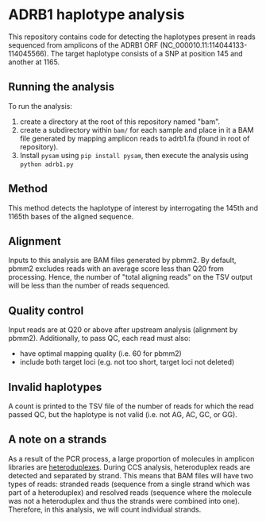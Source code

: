 # ADRB1 haplotype analysis

This repository contains code for detecting the haplotypes present in reads 
sequenced from amplicons of the ADRB1 ORF (NC_000010.11:114044133-114045566).
The target haplotype consists of a SNP at position 145 and another at 1165.

## Running the analysis

To run the analysis:
1. create a directory at the root of this repository named "bam".
2. create a subdirectory within `bam/` for each sample and place in it
a BAM file generated by mapping amplicon reads to adrb1.fa (found in root 
of repository).
3. Install `pysam` using `pip install pysam`, then execute the analysis using `python adrb1.py`

## Method

This method detects the haplotype of interest by interrogating the 145th
and 1165th bases of the aligned sequence.

## Alignment

Inputs to this analysis are BAM files generated by pbmm2. By default, pbmm2
excludes reads with an average score less than Q20 from processing. Hence, 
the number of "total aligning reads" on the TSV output will be less than the 
number of reads sequenced.

## Quality control

Input reads are at Q20 or above after upstream analysis (alignment by pbmm2).
Additionally, to pass QC, each read must also:
- have optimal mapping quality (i.e. 60 for pbmm2)
- include both target loci (e.g. not too short, target loci not deleted)

## Invalid haplotypes

A count is printed to the TSV file of the number of reads for which
the read passed QC, but the haplotype is not valid (i.e. not AG, AC, GC, or GG).

## A note on a strands

As a result of the PCR process, a large proportion of molecules in amplicon libraries
are [heteroduplexes](https://ccs.how/faq/mode-heteroduplex-filtering.html#what-is-a-heteroduplex).
During CCS analysis, heteroduplex reads are detected and separated by strand. This
means that BAM files will have two types of reads: stranded reads (sequence from a single strand 
which was part of a heteroduplex) and resolved reads (sequence where the molecule was not 
a heteroduplex and thus the strands were combined into one). Therefore, in this analysis, we 
will count individual strands.